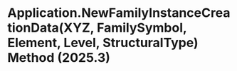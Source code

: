 # Application.NewFamilyInstanceCreationData(XYZ, FamilySymbol, Element, Level, StructuralType) Method (2025.3)

﻿